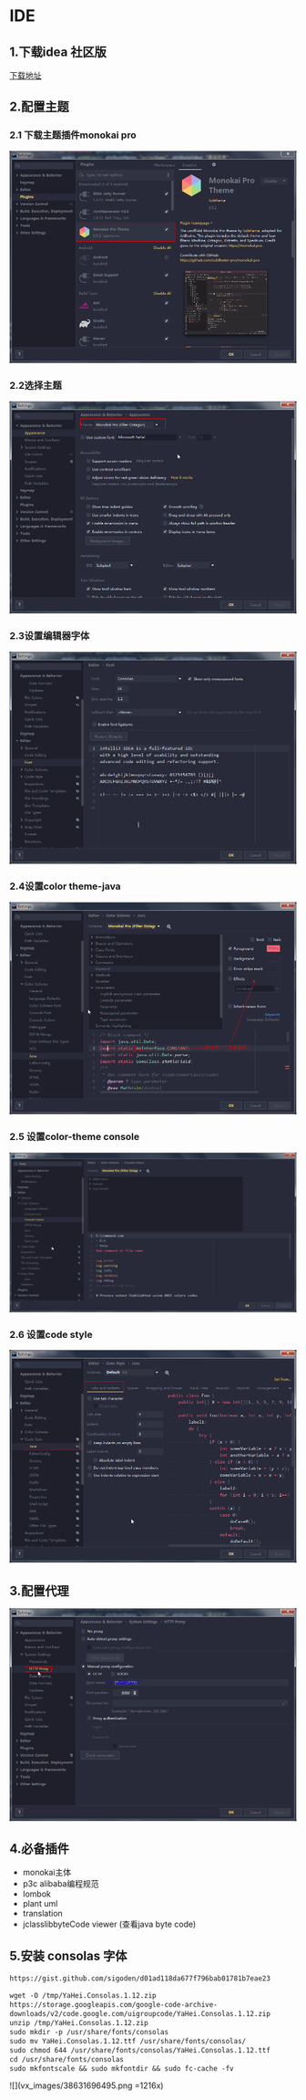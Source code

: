 # IDE
## 1.下载idea 社区版
[下载地址](https://www.jetbrains.com/idea/download/#section=windows)
##  2.配置主题
### 2.1 下载主题插件monokai pro
![主题插件](_v_images/20200903115303654_28998.png)

### 2.2选择主题
![](_v_images/20200903115407137_7336.png)


### 2.3设置编辑器字体

![](_v_images/20200903115629214_29970.png)

### 2.4设置color theme-java
![](_v_images/20200903120100925_6044.png)
### 2.5 设置color-theme  console
![](_v_images/20200903120423928_5604.png)





### 2.6 设置code style
![](_v_images/20200903120140460_19858.png)





## 3.配置代理
![设置代理](_v_images/20200903115523999_14368.png)

##  4.必备插件
* monokai主体
*  p3c  alibaba编程规范
*  lombok
*  plant uml
*  translation
* jclasslibbyteCode viewer (查看java byte code)
## 5.安装 consolas 字体
```
https://gist.github.com/sigoden/d01ad118da677f796bab01781b7eae23
```
```
wget -O /tmp/YaHei.Consolas.1.12.zip https://storage.googleapis.com/google-code-archive-downloads/v2/code.google.com/uigroupcode/YaHei.Consolas.1.12.zip
unzip /tmp/YaHei.Consolas.1.12.zip
sudo mkdir -p /usr/share/fonts/consolas
sudo mv YaHei.Consolas.1.12.ttf /usr/share/fonts/consolas/
sudo chmod 644 /usr/share/fonts/consolas/YaHei.Consolas.1.12.ttf
cd /usr/share/fonts/consolas
sudo mkfontscale && sudo mkfontdir && sudo fc-cache -fv
```
![](vx_images/38631696495.png =1216x)